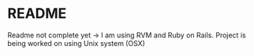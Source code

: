 # README
Readme not complete yet -> I am using RVM and Ruby on Rails. Project is being worked on using Unix system (OSX)
